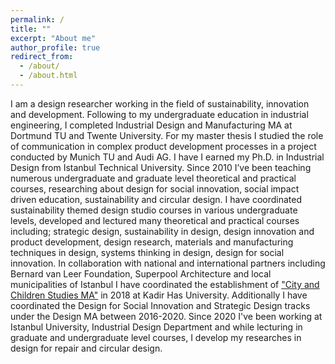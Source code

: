 ```yaml
---
permalink: /
title: ""
excerpt: "About me"
author_profile: true
redirect_from: 
  - /about/
  - /about.html
---
```


I am a design researcher working in the field of sustainability, innovation and development. Following to my undergraduate education in industrial engineering, I completed Industrial Design and Manufacturing MA at Dortmund TU and Twente University. For my master thesis I studied the role of communication in complex product development processes in a project conducted by Munich TU and Audi AG. I have I earned my Ph.D. in Industrial Design from Istanbul Technical University.
Since 2010 I’ve been teaching numerous undergraduate and graduate level theoretical and practical courses, researching about design for social innovation, social impact driven education, sustainability and circular design. I have coordinated sustainability themed design studio courses in various undergraduate levels, developed and lectured many theoretical and practical courses including; strategic design, sustainability in design, design innovation and product development, design research, materials and manufacturing techniques in design, systems thinking in design, design for social innovation.
In collaboration with national and international partners including Bernard van Leer Foundation, Superpool Architecture and local municipalities of Istanbul I have coordinated the establishment of  ["City and Children Studies MA"](https://city-and-children-studies.tumblr.com) in 2018 at Kadir Has University. Additionally I have coordinated the Design for Social Innovation and Strategic Design tracks under the Design MA between 2016-2020.
Since 2020 I've been working at Istanbul University, Industrial Design Department and while lecturing in graduate and undergraduate level courses, I develop my researches in design for repair and circular design.

